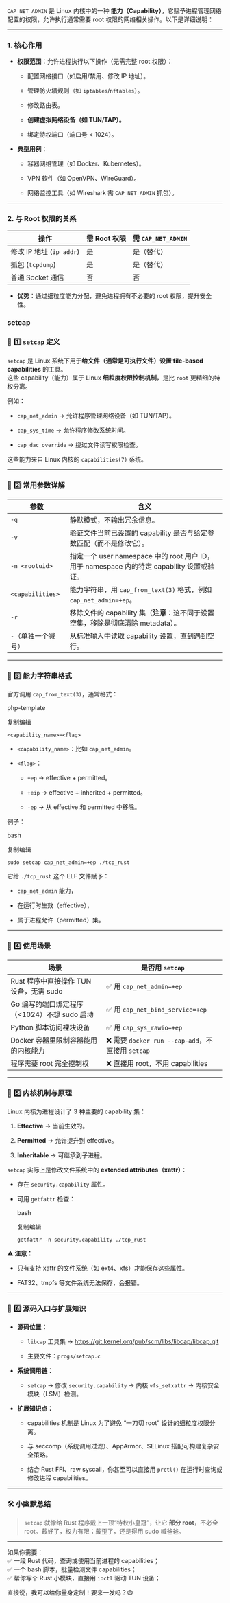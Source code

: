 `CAP_NET_ADMIN` 是 Linux 内核中的一种 **能力（Capability）**，它赋予进程管理网络配置的权限，允许执行通常需要 root 权限的网络相关操作。以下是详细说明：

---

### **1. 核心作用**

- **权限范围**：允许进程执行以下操作（无需完整 root 权限）：
    
    - 配置网络接口（如启用/禁用、修改 IP 地址）。
        
    - 管理防火墙规则（如 `iptables`/`nftables`）。
        
    - 修改路由表。
        
    - **创建虚拟网络设备（如 TUN/TAP）。**
        
    - 绑定特权端口（端口号 < 1024）。
        
- **典型用例**：
    
    - 容器网络管理（如 Docker、Kubernetes）。
        
    - VPN 软件（如 OpenVPN、WireGuard）。
        
    - 网络监控工具（如 Wireshark 需 `CAP_NET_ADMIN` 抓包）。
        

---

### **2. 与 Root 权限的关系**

|操作|需 Root 权限|需 `CAP_NET_ADMIN`|
|---|---|---|
|修改 IP 地址 (`ip addr`)|是|是（替代）|
|抓包 (`tcpdump`)|是|是（替代）|
|普通 Socket 通信|否|否|

- **优势**：通过细粒度能力分配，避免进程拥有不必要的 root 权限，提升安全性。
### setcap
### 📌 **1️⃣ `setcap` 定义**

`setcap` 是 Linux 系统下用于**给文件（通常是可执行文件）设置 file-based capabilities** 的工具。  
这些 capability（能力）属于 Linux **细粒度权限控制机制**，是比 `root` 更精细的特权分离。

例如：

- `cap_net_admin` → 允许程序管理网络设备（如 TUN/TAP）。
    
- `cap_sys_time` → 允许程序修改系统时间。
    
- `cap_dac_override` → 绕过文件读写权限检查。
    

这些能力来自 Linux 内核的 `capabilities(7)` 系统。

---

### 📌 **2️⃣ 常用参数详解**

|参数|含义|
|---|---|
|`-q`|静默模式，不输出冗余信息。|
|`-v`|验证文件当前已设置的 capability 是否与给定参数匹配（而不是修改它）。|
|`-n <rootuid>`|指定一个 user namespace 中的 root 用户 ID，用于 namespace 内的特定 capability 设置或验证。|
|`<capabilities>`|能力字符串，用 `cap_from_text(3)` 格式，例如 `cap_net_admin=+ep`。|
|`-r`|移除文件的 capability 集（**注意**：这不同于设置空集，移除是彻底清除 metadata）。|
|`-`（单独一个减号）|从标准输入中读取 capability 设置，直到遇到空行。|

---

### 📌 **3️⃣ 能力字符串格式**

官方调用 `cap_from_text(3)`，通常格式：

php-template

复制编辑

`<capability_name>=<flag>`

- `<capability_name>`：比如 `cap_net_admin`。
    
- `<flag>`：
    
    - `+ep` → effective + permitted。
        
    - `+eip` → effective + inherited + permitted。
        
    - `-ep` → 从 effective 和 permitted 中移除。
        

例子：

bash

复制编辑

`sudo setcap cap_net_admin=+ep ./tcp_rust`

它给 `./tcp_rust` 这个 ELF 文件赋予：

- `cap_net_admin` 能力，
    
- 在运行时生效（effective），
    
- 属于进程允许（permitted）集。
    

---

### 📌 **4️⃣ 使用场景**

|场景|是否用 `setcap`|
|---|---|
|Rust 程序中直接操作 TUN 设备，无需 sudo|✅ 用 `cap_net_admin=+ep`|
|Go 编写的端口绑定程序（<1024）不想 sudo 启动|✅ 用 `cap_net_bind_service=+ep`|
|Python 脚本访问裸块设备|✅ 用 `cap_sys_rawio=+ep`|
|Docker 容器里限制容器能用的内核能力|❌ 需要 `docker run --cap-add`，不直接用 `setcap`|
|程序需要 root 完全控制权|❌ 直接用 root，不用 capabilities|

---

### 📌 **5️⃣ 内核机制与原理**

Linux 内核为进程设计了 3 种主要的 capability 集：

1. **Effective** → 当前生效的。
    
2. **Permitted** → 允许提升到 effective。
    
3. **Inheritable** → 可继承到子进程。
    

`setcap` 实际上是修改文件系统中的 **extended attributes（xattr）**：

- 存在 `security.capability` 属性。
    
- 可用 `getfattr` 检查：
    
    bash
    
    复制编辑
    
    `getfattr -n security.capability ./tcp_rust`
    

**⚠ 注意：**

- 只有支持 xattr 的文件系统（如 ext4、xfs）才能保存这些属性。
    
- FAT32、tmpfs 等文件系统无法保存，会报错。
    

---

### 📌 **6️⃣ 源码入口与扩展知识**

- **源码位置：**
    
    - `libcap` 工具集 → https://git.kernel.org/pub/scm/libs/libcap/libcap.git
        
    - 主要文件：`progs/setcap.c`
        
- **系统调用链：**
    
    - `setcap` → 修改 `security.capability` → 内核 `vfs_setxattr` → 内核安全模块（LSM）检测。
        
- **扩展知识点：**
    
    - capabilities 机制是 Linux 为了避免 “一刀切 root” 设计的细粒度权限分离。
        
    - 与 seccomp（系统调用过滤）、AppArmor、SELinux 搭配可构建复杂安全策略。
        
    - 结合 Rust FFI、raw syscall，你甚至可以直接用 `prctl()` 在运行时查询或修改进程 capabilities。
        

---

### 🛠 小幽默总结

> `setcap` 就像给 Rust 程序戴上一顶“特权小皇冠”，让它 **部分 root**，不必全 root。戴好了，权力有限；戴歪了，还是得用 sudo 喊爸爸。

---

如果你需要：  
✅ 一段 Rust 代码，查询或使用当前进程的 capabilities；  
✅ 一个 bash 脚本，批量检测文件 capabilities；  
✅ 帮你写个 Rust 小模块，直接用 `ioctl` 驱动 TUN 设备；

直接说，我可以给你量身定制！要来一发吗？😄